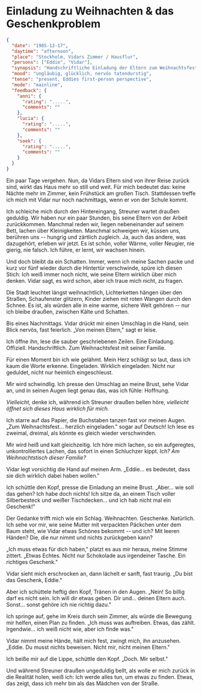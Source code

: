 # Einladung zu Weihnachten & das Geschenkproblem

```json
{
  "date": "1985-12-17",
  "daytime": "afternoon",
  "place": "Stockholm, Vidars Zimmer / Hausflur",
  "persons": ["Eddie", "Vidar"],
  "synopsis": "Handschriftliche Einladung der Eltern zum Weihnachtsfest; Eddie ringt mit dem Wunsch, echte Geschenke zu finden.",
  "mood": "ungläubig, glücklich, nervös tatendurstig",
  "tense": "present, Eddies first-person perspective",
  "mode": "mainline",
  "feedback": {
    "anni": {
      "rating": ".....",
      "comments": ""
    },
    "lucia": {
      "rating": ".....",
      "comments": ""
    },
    "soek": {
      "rating": ".....",
      "comments": ""
    }
  }
}
```

Ein paar Tage vergehen. Nun, da Vidars Eltern sind von ihrer Reise zurück sind,
wirkt das Haus mehr so still und weit. Für mich bedeutet das: keine
Nächte mehr im Zimmer, kein Frühstück am großen Tisch. Stattdessen
treffe ich mich mit Vidar nur noch nachmittags, wenn er von der Schule
kommt.

Ich schleiche mich durch den Hintereingang, Streuner wartet draußen
geduldig. Wir haben nur ein paar Stunden, bis seine Eltern von der
Arbeit zurückkommen. Manchmal reden wir, liegen nebeneinander auf seinem
Bett, lachen über Kleinigkeiten. Manchmal schweigen wir, küssen uns,
berühren uns -- hungrig und zärtlich zugleich. Ja, auch das andere, was
dazugehört, erleben wir jetzt. Es ist schön, voller Wärme, voller
Neugier, nie gierig, nie falsch. Ich führe, er lernt, wir wachsen
hinein.

Und doch bleibt da ein Schatten. Immer, wenn ich meine Sachen packe und
kurz vor fünf wieder durch die Hintertür verschwinde, spüre ich diesen
Stich: Ich weiß immer noch nicht, wie seine Eltern wirklich über mich
denken. Vidar sagt, es wird schon, aber ich traue mich nicht, zu fragen.

Die Stadt leuchtet längst weihnachtlich, Lichterketten hängen über den
Straßen, Schaufenster glitzern, Kinder ziehen mit roten Wangen durch den
Schnee. Es ist, als würden alle in eine warme, sichere Welt gehören --
nur ich bleibe draußen, zwischen Kälte und Schatten.

Bis eines Nachmittags. Vidar drückt mir einen Umschlag in die Hand, sein
Blick nervös, fast feierlich. „Von meinen Eltern," sagt er leise.

Ich öffne ihn, lese die sauber geschriebenen Zeilen. Eine Einladung.
Offiziell. Handschriftlich. Zum Weihnachtsfest mit seiner Familie.

Für einen Moment bin ich wie gelähmt. Mein Herz schlägt so laut, dass
ich kaum die Worte erkenne. Eingeladen. Wirklich eingeladen. Nicht nur
geduldet, nicht nur heimlich eingeschleust.

Mir wird schwindlig. Ich presse den Umschlag an meine Brust, sehe Vidar
an, und in seinen Augen liegt genau das, was ich fühle: Hoffnung.

*Vielleicht,* denke ich, während ich Streuner draußen bellen höre,
*vielleicht öffnet sich dieses Haus wirklich für mich.*

Ich starre auf das Papier, die Buchstaben tanzen fast vor meinen Augen.
„Zum Weihnachtsfest... herzlich eingeladen." sogar auf Deutsch! Ich lese
es zweimal, dreimal, als könnte es gleich wieder verschwinden.

Mir wird heiß und kalt gleichzeitig. Ich höre mich lachen, so ein
aufgeregtes, unkontrolliertes Lachen, das sofort in einen Schluchzer
kippt. *Ich? Am Weihnachtstisch dieser Familie?*

Vidar legt vorsichtig die Hand auf meinen Arm. „Eddie... es bedeutet,
dass sie dich wirklich dabei haben wollen."

Ich schüttle den Kopf, presse die Einladung an meine Brust. „Aber... wie
soll das gehen? Ich habe doch nichts! Ich sitze da, an einem Tisch
voller Silberbesteck und weißer Tischdecken... und ich hab nicht mal ein
Geschenk!"

Der Gedanke trifft mich wie ein Schlag. Weihnachten. Geschenke.
Natürlich. Ich sehe vor mir, wie seine Mutter mit verpackten Päckchen
unter dem Baum steht, wie Vidar etwas Schönes bekommt -- und ich? Mit
leeren Händen? Die, die nur nimmt und nichts zurückgeben kann?

„Ich muss etwas für dich haben," platzt es aus mir heraus, meine Stimme
zittert. „Etwas Echtes. Nicht nur Schokolade aus irgendeiner Tasche. Ein
richtiges Geschenk."

Vidar sieht mich erschrocken an, dann lächelt er sanft, fast traurig.
„Du bist das Geschenk, Eddie."

Aber ich schüttele heftig den Kopf, Tränen in den Augen. „Nein! So
billig darf es nicht sein. Ich will dir etwas geben. Dir und... deinen
Eltern auch. Sonst... sonst gehöre ich nie richtig dazu."

Ich springe auf, gehe im Kreis durch sein Zimmer, als würde die Bewegung
mir helfen, einen Plan zu finden. „Ich muss was auftreiben. Etwas, das
zählt. Irgendwie... ich weiß nicht wie, aber ich finde was."

Vidar nimmt meine Hände, hält mich fest, zwingt mich, ihn anzusehen.
„Eddie. Du musst nichts beweisen. Nicht mir, nicht meinen Eltern."

Ich beiße mir auf die Lippe, schüttle den Kopf. „Doch. Mir selbst."

Und während Streuner draußen ungeduldig bellt, als wolle er mich zurück
in die Realität holen, weiß ich: Ich werde alles tun, um etwas zu
finden. Etwas, das zeigt, dass ich mehr bin als das Mädchen von der
Straße.
